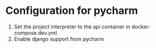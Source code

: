 # Configuration for pycharm

1. Set the project interpreter to the api container in docker-compose.dev.yml
2. Enable django support from pycharm